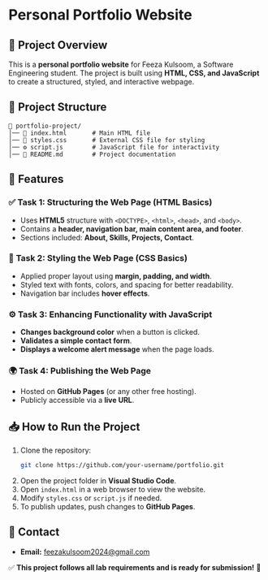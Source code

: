 # Personal Portfolio Website

## 📌 Project Overview
This is a **personal portfolio website** for Feeza Kulsoom, a Software Engineering student. The project is built using **HTML, CSS, and JavaScript** to create a structured, styled, and interactive webpage.

## 📂 Project Structure
```
📁 portfolio-project/
│── 📄 index.html       # Main HTML file
│── 🎨 styles.css       # External CSS file for styling
│── ⚙️ script.js        # JavaScript file for interactivity
│── 📄 README.md        # Project documentation
```

## 🚀 Features

### ✅ **Task 1: Structuring the Web Page (HTML Basics)**
- Uses **HTML5** structure with `<DOCTYPE>`, `<html>`, `<head>`, and `<body>`.
- Contains a **header, navigation bar, main content area, and footer**.
- Sections included: **About, Skills, Projects, Contact**.

### 🎨 **Task 2: Styling the Web Page (CSS Basics)**
- Applied proper layout using **margin, padding, and width**.
- Styled text with fonts, colors, and spacing for better readability.
- Navigation bar includes **hover effects**.

### ⚙️ **Task 3: Enhancing Functionality with JavaScript**
- **Changes background color** when a button is clicked.
- **Validates a simple contact form**.
- **Displays a welcome alert message** when the page loads.

### 🌍 **Task 4: Publishing the Web Page**
- Hosted on **GitHub Pages** (or any other free hosting).
- Publicly accessible via a **live URL**.

## 📥 How to Run the Project
1. Clone the repository:
   ```sh
   git clone https://github.com/your-username/portfolio.git
   ```
2. Open the project folder in **Visual Studio Code**.
3. Open `index.html` in a web browser to view the website.
4. Modify `styles.css` or `script.js` if needed.
5. To publish updates, push changes to **GitHub Pages**.

## 📧 Contact
- **Email:** feezakulsoom2024@gmail.com

✅ **This project follows all lab requirements and is ready for submission!** 🎯
